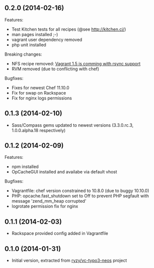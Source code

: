 ## 0.2.0 (2014-02-16)

Features:
- Test Kitchen tests for all recipes (@see http://kitchen.ci/)
- man pages installed ;-)
- vagrant user dependency removed
- php unit installed

Breaking changes:
- NFS recipe removed: [Vagrant 1.5 is comming with rsync support](https://github.com/mitchellh/vagrant/blob/master/website/docs/source/v2/synced-folders/rsync.html.md)
- RVM removed (due to conflicting with chef)

Bugfixes:
- Fixes for newest Chef 11.10.0
- Fix for swap on Rackspace
- Fix for nginx logs permissions


## 0.1.3 (2014-02-10)

- Sass/Compass gems updated to newest versions (3.3.0.rc.3, 1.0.0.alpha.18 respectively)

## 0.1.2 (2014-02-09)

Features:
- npm installed
- OpCacheGUI installed and availabe via default vhost

Bugfixes:
- Vagrantfile: chef version constrained to 10.8.0 (due to buggy 10.10.0)
- PHP: opcache.fast_shutdown set to Off to prevent PHP segfault with message 'zend_mm_heap corrupted'
- logrotate permission fix for nginx

## 0.1.1 (2014-02-03)

- Rackspace provided config added in Vagrantfile

## 0.1.0 (2014-01-31)

- Initial version, extracted from [ryzy/vc-typo3-neos](https://github.com/ryzy/vc-typo3-neos) project
